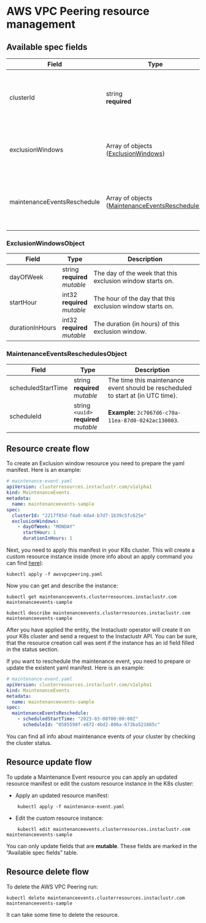 # AWS VPC Peering resource management

## Available spec fields

| Field                           | Type                                                                                   | Description                                                          |
|---------------------------------|----------------------------------------------------------------------------------------|----------------------------------------------------------------------|
| clusterId                       | string <br /> **required**                                                             | Cluster Id for the cluster that this exclusion window relates to.    |
| exclusionWindows                | Array of objects ([ExclusionWindows](#ExclusionWindowsObject))                         | Exclusion Window array. Allows to create one or more windows.        |
| maintenanceEventsReschedule     | Array of objects ([MaintenanceEventsReschedules](#MaintenanceEventsReschedulesObject)) | Maintenance Events array. Allows to reschedule maintenance events.   |

### ExclusionWindowsObject
| Field            | Type                                         | Description                                                 |
|------------------|----------------------------------------------|-------------------------------------------------------------|
| dayOfWeek        | string <br /> **required** <br /> _mutable_  | The day of the week that this exclusion window starts on.   |
| startHour        | int32 <br /> **required**  <br /> _mutable_  | The hour of the day that this exclusion window starts on.   |
| durationInHours  | int32 <br /> **required**  <br /> _mutable_  | The duration (in hours) of this exclusion window.           |

### MaintenanceEventsReschedulesObject
| Field                        | Type                                                 | Description                                                                      |
|------------------------------|------------------------------------------------------|----------------------------------------------------------------------------------|
| scheduledStartTime           | string <br /> **required** <br /> _mutable_          | The time this maintenance event should be rescheduled to start at (in UTC time). |
| scheduleId                   | string `<uuid>` <br /> **required** <br /> _mutable_ | **Example:** `2c7067d6-c70a-11ea-87d0-0242ac130003`.                             |

## Resource create flow
To create an Exclusion window resource you need to prepare the yaml manifest. Here is an example:
```yaml
# maintenance-event.yaml
apiVersion: clusterresources.instaclustr.com/v1alpha1
kind: MaintenanceEvents
metadata:
  name: maintenanceevents-sample
spec:
  clusterId: "2217f85d-f4a8-4da4-b7d7-1b39c5fc625e"
  exclusionWindows:
    - dayOfWeek: "MONDAY"
      startHour: 1
      durationInHours: 1
```

Next, you need to apply this manifest in your K8s cluster. This will create a custom resource instance inside (more info about an apply command you can find [here](https://kubernetes.io/docs/reference/generated/kubectl/kubectl-commands#apply)):

```console
kubectl apply -f awsvpcpeering.yaml
```

Now you can get and describe the instance:

```console
kubectl get maintenanceevents.clusterresources.instaclustr.com maintenanceevents-sample
```
```console
kubectl describe maintenanceevents.clusterresources.instaclustr.com maintenanceevents-sample
```

After you have applied the entity, the Instaclustr operator will create it on your K8s cluster and send a request to the Instaclustr API. You can be sure, that the resource creation call was sent if the instance has an id field filled in the status section.

If you want to reschedule the maintenance event, you need to prepare or update the existent yaml manifest. Here is an example:
```yaml
# maintenance-event.yaml
apiVersion: clusterresources.instaclustr.com/v1alpha1
kind: MaintenanceEvents
metadata:
  name: maintenanceevents-sample
spec:
  maintenanceEventsReschedule:
    - scheduledStartTime: "2023-03-08T00:00:00Z"
      scheduleId: "0585598f-e672-4bd2-806a-673ba521665c"
```

You can find all info about maintenance events of your cluster by checking the cluster status.

## Resource update flow

To update a Maintenance Event resource you can apply an updated resource manifest or edit the custom resource instance in the K8s cluster:
* Apply an updated resource manifest:
```console
    kubectl apply -f maintenance-event.yaml
```
* Edit the custom resource instance:
```console
    kubectl edit maintenanceevents.clusterresources.instaclustr.com maintenanceevents-sample
```
You can only update fields that are **mutable**. These fields are marked in the “Available spec fields” table.

## Resource delete flow

To delete the AWS VPC Peering run:
```console
kubectl delete maintenanceevents.clusterresources.instaclustr.com maintenanceevents-sample
```

It can take some time to delete the resource.